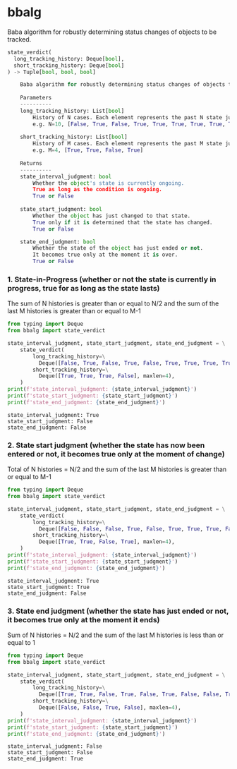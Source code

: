 # bbalg
Baba algorithm for robustly determining status changes of objects to be tracked.

```python
state_verdict(
  long_tracking_history: Deque[bool],
  short_tracking_history: Deque[bool]
) -> Tuple[bool, bool, bool]

    Baba algorithm for robustly determining status changes of objects to be tracked.
    
    Parameters
    ----------
    long_tracking_history: List[bool]
        History of N cases. Each element represents the past N state judgment results.
        e.g. N=10, [False, True, False, True, True, True, True, True, True, False]
    
    short_tracking_history: List[bool]
        History of M cases. Each element represents the past M state judgment results.
        e.g. M=4, [True, True, False, True]
    
    Returns
    ----------
    state_interval_judgment: bool
        Whether the object's state is currently ongoing.
        True as long as the condition is ongoing.
        True or False
    
    state_start_judgment: bool
        Whether the object has just changed to that state.
        True only if it is determined that the state has changed.
        True or False

    state_end_judgment: bool
        Whether the state of the object has just ended or not.
        It becomes true only at the moment it is over.
        True or False
```
### 1. State-in-Progress (whether or not the state is currently in progress, true for as long as the state lasts)

The sum of N histories is greater than or equal to N/2 and the sum of the last M histories is greater than or equal to M-1
```python
from typing import Deque
from bbalg import state_verdict

state_interval_judgment, state_start_judgment, state_end_judgment = \
    state_verdict(
        long_tracking_history=\
          Deque([False, True, False, True, False, True, True, True, True, False], maxlen=10),
        short_tracking_history=\
          Deque([True, True, True, False], maxlen=4),
    )
print(f'state_interval_judgment: {state_interval_judgment}')
print(f'state_start_judgment: {state_start_judgment}')
print(f'state_end_judgment: {state_end_judgment}')
```
```
state_interval_judgment: True
state_start_judgment: False
state_end_judgment: False
```
### 2. State start judgment (whether the state has now been entered or not, it becomes true only at the moment of change)

Total of N histories = N/2 and the sum of the last M histories is greater than or equal to M-1
```python
from typing import Deque
from bbalg import state_verdict

state_interval_judgment, state_start_judgment, state_end_judgment = \
    state_verdict(
        long_tracking_history=\
          Deque([False, False, False, True, False, True, True, True, False, True], maxlen=10),
        short_tracking_history=\
          Deque([True, True, False, True], maxlen=4),
    )
print(f'state_interval_judgment: {state_interval_judgment}')
print(f'state_start_judgment: {state_start_judgment}')
print(f'state_end_judgment: {state_end_judgment}')
```
```
state_interval_judgment: True
state_start_judgment: True
state_end_judgment: False
```
### 3. State end judgment (whether the state has just ended or not, it becomes true only at the moment it ends)

Sum of N histories = N/2 and the sum of the last M histories is less than or equal to 1
```python
from typing import Deque
from bbalg import state_verdict

state_interval_judgment, state_start_judgment, state_end_judgment = \
    state_verdict(
        long_tracking_history=\
          Deque([True, True, False, True, False, True, False, False, True, False], maxlen=10),
        short_tracking_history=\
          Deque([False, False, True, False], maxlen=4),
    )
print(f'state_interval_judgment: {state_interval_judgment}')
print(f'state_start_judgment: {state_start_judgment}')
print(f'state_end_judgment: {state_end_judgment}')
```
```
state_interval_judgment: False
state_start_judgment: False
state_end_judgment: True
```
